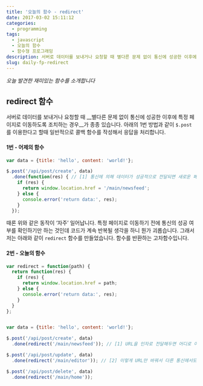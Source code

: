 ```yaml
---
title: '오늘의 함수 - redirect'
date: 2017-03-02 15:11:12
categories:
  - programming
tags:
  - javascript
  - 오늘의 함수
  - 함수형 프로그래밍
description: 서버로 데이터를 보내거나 요청할 때 별다른 문제 없이 통신에 성공한 이후에 특정 페이지로 이동하도록 조치하는 경우가 종종 있습니다.
slug: daily-fp-redirect
---
```

_오늘 발견한 재미있는 함수를 소개합니다_

## redirect 함수

서버로 데이터를 보내거나 요청할 때 __별다른 문제 없이 통신에 성공한 이후에 특정 페이지로 이동하도록 조치하는 경우__가 종종 있습니다. 아래의 1번 방법과 같이 `$.post`를 이용한다고 할때 일반적으로 콜백 함수를 작성해서 응답을 처리합니다.

#### 1번 - 어제의 함수
```javascript
var data = {title: 'hello', content: 'world!'};

$.post('/api/post/create', data)
  .done(function(res) { // [1] 통신에 의해 데이터가 성공적으로 전달되면 새로운 페이지로 이동하도록 콜백 함수를 정의했습니다.
    if (res) {
      return window.location.href = '/main/newsfeed';
    } else {
      console.error('return data:', res);
    }
  });
```

때론 위와 같은 동작이 ‘자주’ 일어납니다. 특정 페이지로 이동하기 전에 통신의 성공 여부를 확인하기만 하는 것인데 코드가 계속 반복될 생각을 하니 뭔가 괴롭습니다. 그래서 저는 아래와 같이 `redirect` 함수를 만들었습니다. 함수를 반환하는 고차함수입니다.

#### 2번 - 오늘의 함수
```javascript
var redirect = function(path) {
  return function(res) {
    if (res) {
      return window.location.href = path;
    } else {
      console.error('return data:', res);
    }
  }
};


var data = {title: 'hello', content: 'world!'};

$.post('/api/post/create', data)
  .done(redirect('/main/newsfeed')); // [1] URL을 인자로 전달해두면 어디로 이동할지 미리 정해둔 함수가 콜백 함수로 남게 됩니다.

$.post('/api/post/update', data)
  .done(redirect('/main/editor')); // [2] 이렇게 URL만 바꿔서 다른 통신에서도 재활용할 수 있는 함수가 되었습니다.

$.post('/api/post/delete', data)
  .done(redirect('/main/home'));
```
